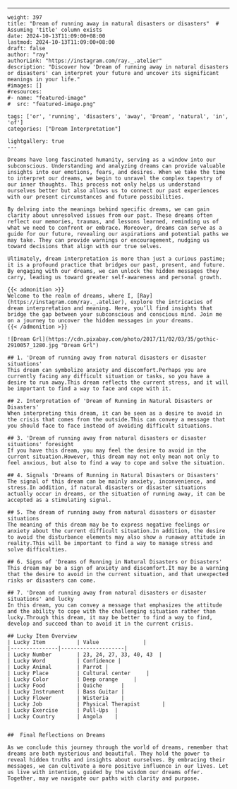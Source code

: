---
    weight: 397
    title: "Dream of running away in natural disasters or disasters"  # Assuming 'title' column exists
    date: 2024-10-13T11:09:00+08:00
    lastmod: 2024-10-13T11:09:00+08:00
    draft: false
    author: "ray"
    authorLink: "https://instagram.com/ray._.atelier"
    description: "Discover how 'Dream of running away in natural disasters or disasters' can interpret your future and uncover its significant meanings in your life."
    #images: []
    #resources:
    #- name: "featured-image"
    #  src: "featured-image.png"
    
    tags: ['or', 'running', 'disasters', 'away', 'Dream', 'natural', 'in', 'of']
    categories: ["Dream Interpretation"]
    
    lightgallery: true
    ---
    
    Dreams have long fascinated humanity, serving as a window into our subconscious. Understanding and analyzing dreams can provide valuable insights into our emotions, fears, and desires. When we take the time to interpret our dreams, we begin to unravel the complex tapestry of our inner thoughts. This process not only helps us understand ourselves better but also allows us to connect our past experiences with our present circumstances and future possibilities.
    
    By delving into the meanings behind specific dreams, we can gain clarity about unresolved issues from our past. These dreams often reflect our memories, traumas, and lessons learned, reminding us of what we need to confront or embrace. Moreover, dreams can serve as a guide for our future, revealing our aspirations and potential paths we may take. They can provide warnings or encouragement, nudging us toward decisions that align with our true selves.
    
    Ultimately, dream interpretation is more than just a curious pastime; it is a profound practice that bridges our past, present, and future. By engaging with our dreams, we can unlock the hidden messages they carry, leading us toward greater self-awareness and personal growth.
    
    {{< admonition >}}
    Welcome to the realm of dreams, where I, [Ray](https://instagram.com/ray._.atelier), explore the intricacies of dream interpretation and meaning. Here, you’ll find insights that bridge the gap between your subconscious and conscious mind. Join me on a journey to uncover the hidden messages in your dreams.
    {{< /admonition >}}
    
    ![Dream Grl](https://cdn.pixabay.com/photo/2017/11/02/03/35/gothic-2910057_1280.jpg "Dream Grl")
    
    ## 1. 'Dream of running away from natural disasters or disaster situations'
    This dream can symbolize anxiety and discomfort.Perhaps you are currently facing any difficult situation or tasks, so you have a desire to run away.This dream reflects the current stress, and it will be important to find a way to face and cope with it.
    
    ## 2. Interpretation of 'Dream of Running in Natural Disasters or Disasters'
    When interpreting this dream, it can be seen as a desire to avoid in the crisis that comes from the outside.This can convey a message that you should face to face instead of avoiding difficult situations.
    
    ## 3. 'Dream of running away from natural disasters or disaster situations' foresight
    If you have this dream, you may feel the desire to avoid in the current situation.However, this dream may not only mean not only to feel anxious, but also to find a way to cope and solve the situation.
    
    ## 4. Signals 'Dreams of Running in Natural Disasters or Disasters'
    The signal of this dream can be mainly anxiety, inconvenience, and stress.In addition, if natural disasters or disaster situations actually occur in dreams, or the situation of running away, it can be accepted as a stimulating signal.
    
    ## 5. The dream of running away from natural disasters or disaster situations
    The meaning of this dream may be to express negative feelings or anxiety about the current difficult situation.In addition, the desire to avoid the disturbance elements may also show a runaway attitude in reality.This will be important to find a way to manage stress and solve difficulties.
    
    ## 6. Signs of 'Dreams of Running in Natural Disasters or Disasters'
    This dream may be a sign of anxiety and discomfort.It may be a warning that the desire to avoid in the current situation, and that unexpected risks or disasters can come.
    
    ## 7. 'Dream of running away from natural disasters or disaster situations' and lucky
    In this dream, you can convey a message that emphasizes the attitude and the ability to cope with the challenging situation rather than lucky.Through this dream, it may be better to find a way to find, develop and succeed than to avoid it in the current crisis.
    
    ## Lucky Item Overview
    | Lucky Item          | Value              |
    |---------------|--------------------|
    | Lucky Number        | 23, 24, 27, 33, 40, 43  |
    | Lucky Word          | Confidence |
    | Lucky Animal        | Parrot |
    | Lucky Place         | Cultural center     |
    | Lucky Color         | Deep orange     |
    | Lucky Food          | Quiche      |
    | Lucky Instrument    | Bass Guitar |
    | Lucky Flower        | Wisteria    |
    | Lucky Job           | Physical Therapist       |
    | Lucky Exercise      | Pull-Ups  |
    | Lucky Country       | Angola    |
    
    
    ##  Final Reflections on Dreams
    
    As we conclude this journey through the world of dreams, remember that dreams are both mysterious and beautiful. They hold the power to reveal hidden truths and insights about ourselves. By embracing their messages, we can cultivate a more positive influence in our lives. Let us live with intention, guided by the wisdom our dreams offer. Together, may we navigate our paths with clarity and purpose.
    